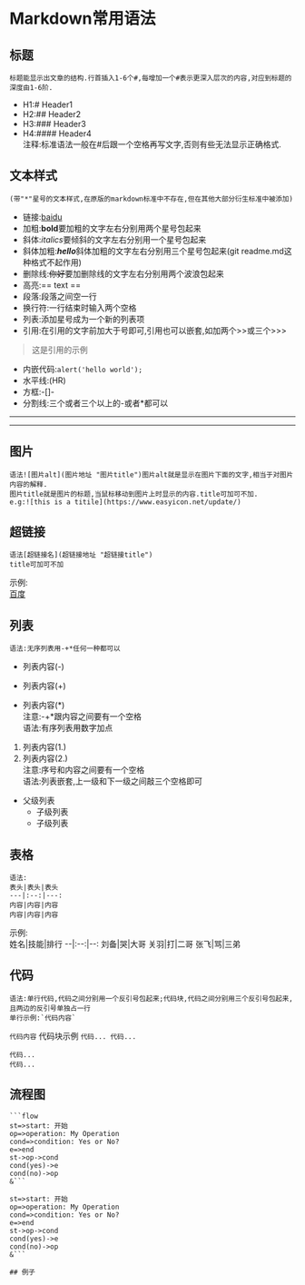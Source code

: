 # Markdown常用语法

## 标题  
    标题能显示出文章的结构.行首插入1-6个#,每增加一个#表示更深入层次的内容,对应到标题的深度由1-6阶.  
  * H1:# Header1  
  * H2:## Header2  
  * H3:### Header3  
  * H4:#### Header4  
  注释:标准语法一般在#后跟一个空格再写文字,否则有些无法显示正确格式.  
## 文本样式  
    (带"*"星号的文本样式,在原版的markdown标准中不存在,但在其他大部分衍生标准中被添加)  
 * 链接:[baidu](http://www.baidu.com)  
 * 加粗:**bold**要加粗的文字左右分别用两个星号包起来   
 * 斜体:*italics*要倾斜的文字左右分别用一个星号包起来  
 * 斜体加粗:***hello***斜体加粗的文字左右分别用三个星号包起来(git readme.md这种格式不起作用)  
 * 删除线:~~你好~~要加删除线的文字左右分别用两个波浪包起来  
 * 高亮:== text ==  
 * 段落:段落之间空一行  
 * 换行符:一行结束时输入两个空格  
 * 列表:添加星号成为一个新的列表项  
 * 引用:在引用的文字前加大于号即可,引用也可以嵌套,如加两个>>或三个>>>  
 >这是引用的示例  
 * 内嵌代码:`alert('hello world');`  
 * 水平线:(HR)  
 * 方框:-[]-  
 * 分割线:三个或者三个以上的-或者*都可以  
 ---
 ***

## 图片  
    语法![图片alt](图片地址 "图片title")图片alt就是显示在图片下面的文字,相当于对图片内容的解释.  
    图片title就是图片的标题,当鼠标移动到图片上时显示的内容.title可加可不加.  
    e.g:![this is a titile](https://www.easyicon.net/update/)  

## 超链接  
    语法[超链接名](超链接地址 "超链接title")  
    title可加可不加  
示例:  
[百度](http://baidu.com)  

## 列表  
    语法:无序列表用-+*任何一种都可以    
- 列表内容(-)  
+ 列表内容(+)  
* 列表内容(*)  
    注意:-+*跟内容之间要有一个空格  
    语法:有序列表用数字加点  
1. 列表内容(1.)  
2. 列表内容(2.)  
    注意:序号和内容之间要有一个空格  
    语法:列表嵌套,上一级和下一级之间敲三个空格即可  
* 父级列表  
    * 子级列表  
    * 子级列表  

## 表格
    语法:
    表头|表头|表头
    ---|:--:|---:
    内容|内容|内容
    内容|内容|内容
示例:  
姓名|技能|排行
--|:--:|--:
刘备|哭|大哥
关羽|打|二哥
张飞|骂|三弟

## 代码  
    语法:单行代码,代码之间分别用一个反引号包起来;代码块,代码之间分别用三个反引号包起来,且两边的反引号单独占一行  
    单行示例:`代码内容`  
`代码内容`
    代码块示例
    ```
      代码...
      代码...
    ```  
```
代码...
代码...
 ```

## 流程图  
    ```flow
    st=>start: 开始
    op=>operation: My Operation
    cond=>condition: Yes or No?
    e=>end
    st->op->cond
    cond(yes)->e
    cond(no)->op
    &```  

```flow
st=>start: 开始
op=>operation: My Operation
cond=>condition: Yes or No?
e=>end
st->op->cond
cond(yes)->e
cond(no)->op
&```   

## 例子  

